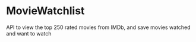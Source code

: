# MovieWatchlist
API to view the top 250 rated movies from IMDb, and save movies watched and want to watch

